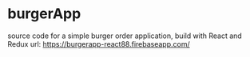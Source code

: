 
# burgerApp

source code for a simple burger order application, build with React and Redux
url:
https://burgerapp-react88.firebaseapp.com/

